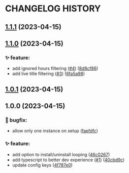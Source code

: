 # CHANGELOG HISTORY

## [1.1.1](https://github.com/lucasvtiradentes/twitch-notifier/compare/v1.1.0...v1.1.1) (2023-04-15)

## [1.1.0](https://github.com/lucasvtiradentes/twitch-notifier/compare/v1.0.1...v1.1.0) (2023-04-15)


### ✨ feature:

* add ignored hours filtering ([#4](https://github.com/lucasvtiradentes/twitch-notifier/issues/4)) ([8d8cf86](https://github.com/lucasvtiradentes/twitch-notifier/commit/8d8cf86097247aa56bad97220f935637d10c99f4))
* add live title filtering ([#3](https://github.com/lucasvtiradentes/twitch-notifier/issues/3)) ([6fa5a98](https://github.com/lucasvtiradentes/twitch-notifier/commit/6fa5a98b1cabea59964681b63245e8fec054e9aa))

## [1.0.1](https://github.com/lucasvtiradentes/twitch-notifier/compare/v1.0.0...v1.0.1) (2023-04-15)

## 1.0.0 (2023-04-15)


### 🐛 bugfix:

* allow only one instance on setup ([faefdfc](https://github.com/lucasvtiradentes/twitch-notifier/commit/faefdfc58b6f51129637da18430b6ac3a813efc3))


### ✨ feature:

* add option to install/uninstall looping ([46c0267](https://github.com/lucasvtiradentes/twitch-notifier/commit/46c026758768fea5ac658dbb5d3462c3a5d37396))
* add typescript to better dev experience ([#1](https://github.com/lucasvtiradentes/twitch-notifier/issues/1)) ([40cbd9c](https://github.com/lucasvtiradentes/twitch-notifier/commit/40cbd9cff5cdb5c7215fab9c6dd70aa5ef9a9993))
* update config keys ([4f787e0](https://github.com/lucasvtiradentes/twitch-notifier/commit/4f787e004d8de94fa8ee5607166b97385a60164e))
